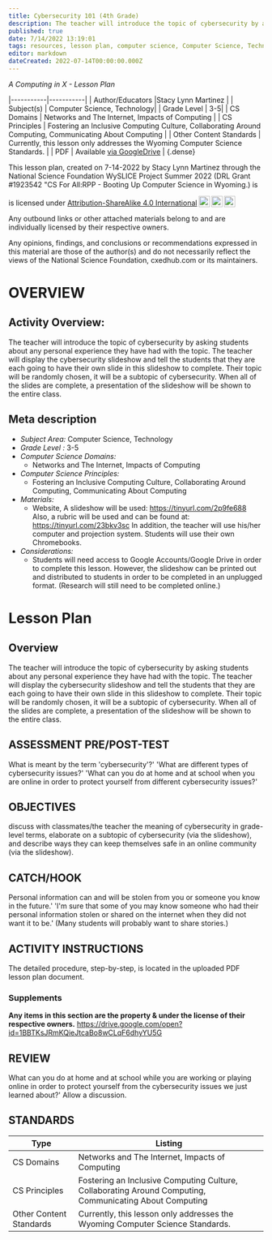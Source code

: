 ```yaml
---
title: Cybersecurity 101 (4th Grade)
description: The teacher will introduce the topic of cybersecurity by asking students about any personal experience they have had with the topic. The teacher will display the cybersecurity slideshow and tell the students that they are each going to have their own slide in this slideshow to complete. Their topic will be randomly chosen, it will be a subtopic of cybersecurity. When all of the slides are complete, a presentation of the slideshow will be shown to the entire class.
published: true
date: 7/14/2022 13:19:01
tags: resources, lesson plan, computer science, Computer Science, Technology 
editor: markdown
dateCreated: 2022-07-14T00:00:00.000Z
---
```

*A Computing in X - Lesson Plan*

|-----------|-----------|
| Author/Educators |Stacy Lynn Martinez |
| Subject(s) | Computer Science, Technology|
| Grade Level | 3-5|
| CS Domains | Networks and The Internet, Impacts of Computing |
| CS Principles | Fostering an Inclusive Computing Culture, Collaborating Around Computing, Communicating About Computing |
| Other Content Standards | Currently, this lesson only addresses the Wyoming Computer Science Standards. | 
| PDF | Available [via GoogleDrive](https://drive.google.com/open?id=18TQWGdZQxaAYko5us-ppWXmQ0ABxnJYR) |
{.dense}






This lesson plan, created on 7-14-2022 by Stacy Lynn Martinez through the National Science Foundation WySLICE Project Summer 2022 (DRL Grant #1923542 "CS For All:RPP - Booting Up Computer Science in Wyoming.) is  <p xmlns:cc="http://creativecommons.org/ns#" >  is licensed under <a href="http://creativecommons.org/licenses/by-sa/4.0/?ref=chooser-v1" target="_blank" rel="license noopener noreferrer" style="display:inline-block;">Attribution-ShareAlike 4.0 International<img style="height:22px!important;margin-left:3px;vertical-align:text-bottom;" src="https://mirrors.creativecommons.org/presskit/icons/cc.svg?ref=chooser-v1"><img style="height:22px!important;margin-left:3px;vertical-align:text-bottom;" src="https://mirrors.creativecommons.org/presskit/icons/by.svg?ref=chooser-v1"><img style="height:22px!important;margin-left:3px;vertical-align:text-bottom;" src="https://mirrors.creativecommons.org/presskit/icons/sa.svg?ref=chooser-v1"></a></p>


Any outbound links or other attached materials belong to and are individually licensed by their respective owners. 


Any opinions, findings, and conclusions or recommendations expressed in this material are those of the author(s) and do not necessarily reflect the views of the National Science Foundation, cxedhub.com or its maintainers.


# OVERVIEW
## Activity Overview:  
The teacher will introduce the topic of cybersecurity by asking students about any personal experience they have had with the topic. The teacher will display the cybersecurity slideshow and tell the students that they are each going to have their own slide in this slideshow to complete. Their topic will be randomly chosen, it will be a subtopic of cybersecurity. When all of the slides are complete, a presentation of the slideshow will be shown to the entire class.
## Meta description
+ *Subject Area:* Computer Science, Technology 
+ *Grade Level :* 3-5 
+ *Computer Science Domains:*
   + Networks and The Internet, Impacts of Computing
+ *Computer Science Principles:*
   + Fostering an Inclusive Computing Culture, Collaborating Around Computing, Communicating About Computing
+ *Materials:* 
   + Website, A slideshow will be used: https://tinyurl.com/2p9fe688 Also, a rubric will be used and can be found at: https://tinyurl.com/23bkv3sc  In addition, the teacher will use his/her computer and projection system. Students will use their own Chromebooks.
+ *Considerations:*
   + Students will need access to Google Accounts/Google Drive in order to complete this lesson. However, the slideshow can be printed out and distributed to students in order to be completed in an unplugged format. (Research will still need to be completed online.)


# Lesson Plan
## Overview
The teacher will introduce the topic of cybersecurity by asking students about any personal experience they have had with the topic. The teacher will display the cybersecurity slideshow and tell the students that they are each going to have their own slide in this slideshow to complete. Their topic will be randomly chosen, it will be a subtopic of cybersecurity. When all of the slides are complete, a presentation of the slideshow will be shown to the entire class.
## ASSESSMENT PRE/POST-TEST
What is meant by the term 'cybersecurity'?' 'What are different types of cybersecurity issues?' 'What can you do at home and at school when you are online in order to protect yourself from different cybersecurity issues?'
## OBJECTIVES
discuss with classmates/the teacher the meaning of cybersecurity in grade-level terms, elaborate on a subtopic of cybersecurity (via the slideshow), and describe ways they can keep themselves safe in an online community (via the slideshow).


## CATCH/HOOK
Personal information can and will be stolen from you or someone you know in the future.' 'I'm sure that some of you may know someone who had their personal information stolen or shared on the internet when they did not want it to be.' (Many students will probably want to share stories.)


## ACTIVITY INSTRUCTIONS
The detailed procedure, step-by-step, is located in the uploaded PDF lesson plan document.


### Supplements
**Any items in this section are the property & under the license of their respective owners.**
https://drive.google.com/open?id=1BBTKsJRmKQieJtcaBo8wCLqF6dhyYU5G




## REVIEW
What can you do at home and at school while you are working or playing online in order to protect yourself from the cybersecurity issues we just learned about?' Allow a discussion.
## STANDARDS        
| Type | Listing | 
|-----------|-----------|
| CS Domains  | Networks and The Internet, Impacts of Computing|
| CS Principles   | Fostering an Inclusive Computing Culture, Collaborating Around Computing, Communicating About Computing|
| Other Content Standards | Currently, this lesson only addresses the Wyoming Computer Science Standards.  |